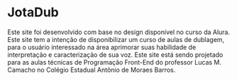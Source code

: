 # JotaDub

Este site foi desenvolvido com base no design disponível no curso da Alura. Este site tem a intenção de disponibilizar um curso de aulas de dublagem, para o usuário interessado na área aprimorar suas habilidade de interpretação e caracterização de sua voz. Este site está sendo projetado para as aulas técnicas de Programação Front-End do professor Lucas M. Camacho no Colégio Estadual Antônio de Moraes Barros.
